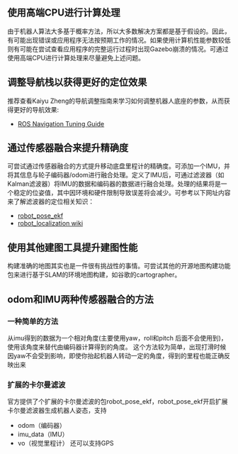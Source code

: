 ## 使用高端CPU进行计算处理

由于机器人算法大多基于概率方法，所以大多数解决方案都是基于假设的。因此，有可能出现错误或应用程序无法按预期工作的情况。如果使用计算机性能参数较低则有可能在尝试查看应用程序的完整运行过程时出现Gazebo崩溃的情况。可通过使用高端CPU进行计算处理来尽量避免上述问题。

## 调整导航栈以获得更好的定位效果

推荐查看Kaiyu Zheng的导航调整指南来学习如何调整机器人底座的参数，从而获得更好的导航效果:

- [ROS Navigation Tuning Guide](https://kaiyuzheng.me/documents/papers/ros_navguide.pdf)

## 通过传感器融合来提升精确度

可尝试通过传感器融合的方式提升移动底盘里程计的精确度。可添加一个IMU，并将其信息与轮子编码器/odom进行融合处理。定义了IMU后，可通过滤波器（如Kalman滤波器）将IMU的数据和编码器的数据进行融合处理。处理的结果将是一个稳定的位姿值，其中因环境和硬件限制导致误差将会减少。可参考以下网址内容来了解滤波器的定位相关知识：

- [robot_pose_ekf](https://wiki.ros.org/robot_pose_ekf)
- [robot_localization wiki](http://docs.ros.org/en/melodic/api/robot_localization/html/index.html#)

## 使用其他建图工具提升建图性能

构建准确的地图其实也是一件很有挑战性的事情。可尝试其他的开源地图构建功能包来进行基于SLAM的环境地图构建，如谷歌的cartographer。

## odom和IMU两种传感器融合的方法

### 一种简单的方法

从imu得到的数据为一个相对角度(主要使用yaw，roll和pitch 后面不会使用到)，使用该角度来替代由编码器计算得到的角度。
这个方法较为简单，出现打滑时候因yaw不会受到影响，即使你抬起机器人转动一定的角度，得到的里程也能正确反映出来

### 扩展的卡尔曼滤波

官方提供了个扩展的卡尔曼滤波的包robot_pose_ekf，robot_pose_ekf开启扩展卡尔曼滤波器生成机器人姿态，支持

- odom（编码器）
- imu_data（IMU）
- vo（视觉里程计）
  还可以支持GPS

